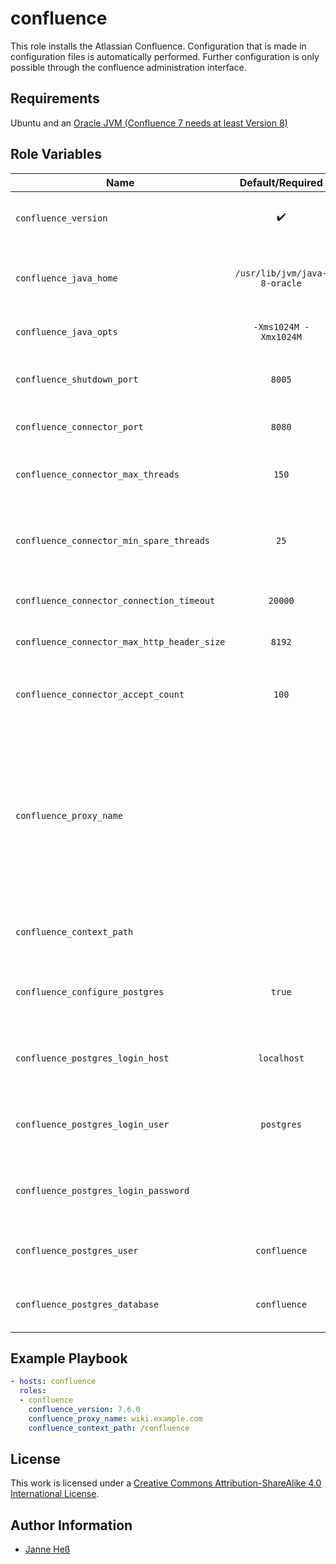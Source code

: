# confluence

This role installs the Atlassian Confluence.
Configuration that is made in configuration files is automatically performed.
Further configuration is only possible through the confluence administration interface.

## Requirements

Ubuntu and an [Oracle JVM (Confluence 7 needs at least Version 8)](https://github.com/stuvusIT/oracle-java)

## Role Variables

| Name                                        | Default/Required             | Description                                                                                                                                                |
|---------------------------------------------|:----------------------------:|------------------------------------------------------------------------------------------------------------------------------------------------------------|
| `confluence_version`                        | :heavy_check_mark:           | Version of Confluence to download and install                                                                                                              |
| `confluence_java_home`                      | `/usr/lib/jvm/java-8-oracle` | Home directory of the Java installation to use                                                                                                             |
| `confluence_java_opts`                      | `-Xms1024M -Xmx1024M`        | Options to pass to the JVM                                                                                                                                 |
| `confluence_shutdown_port`                  | `8005`                       | Shutdown port for Confluence's server.xml                                                                                                                  |
| `confluence_connector_port`                 | `8080`                       | Port to listen on for requests                                                                                                                             |
| `confluence_connector_max_threads`          | `150`                        | Maximum threads to use for the connector                                                                                                                   |
| `confluence_connector_min_spare_threads`    | `25`                         | Minimum amount of spare threads for the connector                                                                                                          |
| `confluence_connector_connection_timeout`   | `20000`                      | Timeout to wait for requests                                                                                                                               |
| `confluence_connector_max_http_header_size` | `8192`                       | Maximum header size for requests                                                                                                                           |
| `confluence_connector_accept_count`         | `100`                        | Maximum concurrent `accept` syscalls for listening                                                                                                         |
| `confluence_proxy_name`                     | ` `                          | Name of the proxy to run Confluence behind. This role assumes you use a proxy which offers confluence with TLS. Unencrypted connections are not supported. |
| `confluence_context_path`                   | ` `                          | Context path to run Confluence under.                                                                                                                      |
| `confluence_configure_postgres`             | `true`                       | Whether to configure a PostgreSQL uesr and database                                                                                                        |
| `confluence_postgres_login_host`            | `localhost`                  | Host to connect to for setting up PostgreSQL                                                                                                               |
| `confluence_postgres_login_user`            | `postgres`                   | User to connect with for setting up PostgreSQL                                                                                                             |
| `confluence_postgres_login_password`        |                              | Password to connect with for setting up PostgreSQL                                                                                                         |
| `confluence_postgres_user`                  | `confluence`                 | Name of the PostgreSQL user to create                                                                                                                      |
| `confluence_postgres_database`              | `confluence`                 | Name of the PostgreSQL database to create                                                                                                                  |

## Example Playbook

```yml
- hosts: confluence
  roles:
  - confluence
    confluence_version: 7.6.0
    confluence_proxy_name: wiki.example.com
    confluence_context_path: /confluence
```

## License

This work is licensed under a [Creative Commons Attribution-ShareAlike 4.0 International License](https://creativecommons.org/licenses/by-sa/4.0/).

## Author Information

- [Janne Heß](https://github.com/dasJ)
